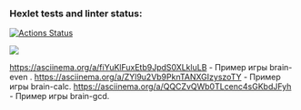 ### Hexlet tests and linter status:
[![Actions Status](https://github.com/Yury-Pv/php-project-45/workflows/hexlet-check/badge.svg)](https://github.com/Yury-Pv/php-project-45/actions)

<a href="https://codeclimate.com/github/Yury-Pv/php-project-45/maintainability"><img src="https://api.codeclimate.com/v1/badges/9b6855b946c2d97f6ceb/maintainability" /></a>


https://asciinema.org/a/fiYuKlFuxEtb9JpdS0XLkluLB - Пример игры brain-even .
https://asciinema.org/a/ZYl9u2Vb9PknTANXGIzyszoTY - Пример игры brain-calc.
https://asciinema.org/a/QQCZvQWb0TLcenc4sGKbdJFyh - Пример игры brain-gcd.
